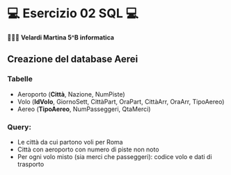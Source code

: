 # 💻 Esercizio 02 SQL 💻

👩🏻‍💻 __Velardi Martina 5^B informatica__

## Creazione del database Aerei
### Tabelle
* Aeroporto (__**Città**__, Nazione, NumPiste)
* Volo (__**IdVolo**__, GiornoSett, CittàPart, OraPart, CittàArr, OraArr, TipoAereo)
* Aereo (__**TipoAereo**__, NumPasseggeri, QtaMerci)

### Query:
* Le città da cui partono voli per Roma
* Città con aeroporto con numero di piste non noto
* Per ogni volo misto (sia merci che passeggeri): codice volo e dati di trasporto